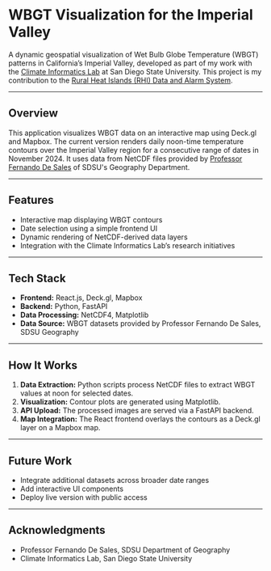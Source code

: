 # WBGT Visualization for the Imperial Valley

A dynamic geospatial visualization of Wet Bulb Globe Temperature (WBGT) patterns in California’s Imperial Valley, developed as part of my work with the [Climate Informatics Lab](https://scil.sdsu.edu/) at San Diego State University. This project is my contribution to the [Rural Heat Islands (RHI) Data and Alarm System](https://4dvdrhi.sdsu.edu/news/blog/rhi-data-alarm-system-v100-beta-release).

---

## Overview

This application visualizes WBGT data on an interactive map using Deck.gl and Mapbox. The current version renders daily noon-time temperature contours over the Imperial Valley region for a consecutive range of dates in November 2024. It uses data from NetCDF files provided by [Professor Fernando De Sales](https://geography.sdsu.edu/people/bios/desales) of SDSU's Geography Department.

---

## Features

- Interactive map displaying WBGT contours
- Date selection using a simple frontend UI
- Dynamic rendering of NetCDF-derived data layers
- Integration with the Climate Informatics Lab’s research initiatives

---

## Tech Stack

- **Frontend:** React.js, Deck.gl, Mapbox
- **Backend:** Python, FastAPI
- **Data Processing:** NetCDF4, Matplotlib
- **Data Source:** WBGT datasets provided by Professor Fernando De Sales, SDSU Geography

---

## How It Works

1. **Data Extraction:** Python scripts process NetCDF files to extract WBGT values at noon for selected dates.
2. **Visualization:** Contour plots are generated using Matplotlib.
3. **API Upload:** The processed images are served via a FastAPI backend.
4. **Map Integration:** The React frontend overlays the contours as a Deck.gl layer on a Mapbox map.

---

## Future Work

- Integrate additional datasets across broader date ranges
- Add interactive UI components
- Deploy live version with public access
---

## Acknowledgments

- Professor Fernando De Sales, SDSU Department of Geography  
- Climate Informatics Lab, San Diego State University
